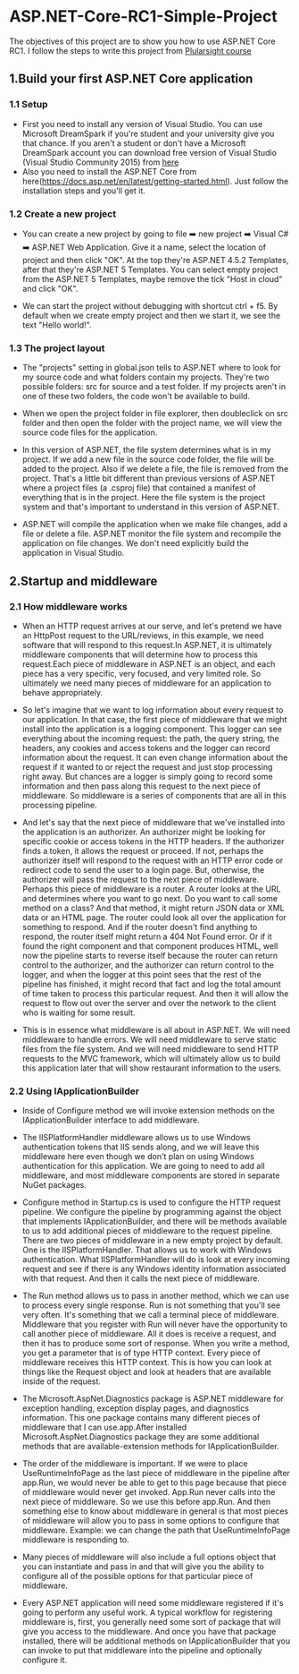 # ASP.NET-Core-RC1-Simple-Project
The objectives of this project are to show you how to use ASP.NET Core RC1.
I follow the steps to write this project from [Plularsight course](https://www.pluralsight.com/courses/aspdotnet-core-1-0-fundamentals)

## 1.Build your first ASP.NET Core application
### 1.1 Setup
* First you need to install any version of Visual Studio. You can use Microsoft DreamSpark if you're student and your university give you that chance. If you aren't a student or don't have a Microsoft DreamSpark account you can download free version of Visual Studio (Visual Studio Community 2015) from [here](https://www.visualstudio.com/en-us/products/visual-studio-community-vs.aspx)
* Also you need to install the ASP.NET Core from here(https://docs.asp.net/en/latest/getting-started.html). Just follow the installation steps and you'll get it.

### 1.2 Create a new project
* You can create a new project by going to file :arrow_right: new project :arrow_right: Visual C# :arrow_right: ASP.NET Web Application. Give it a name, select the location of project and then click "OK". At the top they're ASP.NET 4.5.2 Templates, after that they're ASP.NET 5 Templates. You can select empty project from the ASP.NET 5 Templates, maybe remove the tick "Host in cloud" and
click "OK".

* We can start the project without debugging with shortcut ctrl + f5. By default when we create empty project and then we start it, we see the text "Hello world!".

### 1.3 The project layout
* The "projects" setting in global.json tells to ASP.NET where to look for my source code and what folders contain my projects. They're two possible folders: src for source and a test folder. If my projects aren't in one of these two folders, the code won't be available to build.

* When we open the project folder in file explorer, then doubleclick on src folder and then open the folder with the project name, we will view the source code files for the application.

* In this version of ASP.NET, the file system determines what is in my project. If we add a new file in the source code folder, the file will be added to the project. Also if we delete a file, the file is removed from the project.
That's a little bit different than previous versions of ASP.NET where a project files (a .csproj file) that contained a manifest of everything that is in the project. Here the file system is the project system and that's important to understand in this version of ASP.NET.

* ASP.NET will compile the application when we make file changes, add a file or delete a file. ASP.NET monitor the file system and recompile the application on file changes. We don't need explicitly build the application in Visual Studio.

## 2.Startup and middleware
### 2.1 How middleware works
* When an HTTP request arrives at our serve, and let's pretend we have an HttpPost request to the URL/reviews, in this example, we need software that will respond to this request.In ASP.NET, it is ultimately middleware components that will determine how to process this request.Each piece of middleware in ASP.NET is an object, and each piece has a very specific, very focused, and very limited role. So ultimately we need many pieces of middleware for an application to behave appropriately.

* So let's imagine that we want to log information about every request to our application.
In that case, the first piece of middleware that we might install into the application is a logging component. This logger can see everything about the incoming request: the path, the query string, the headers, any cookies and access tokens and the logger can record information about the request. It can even change information about the request if it wanted to or reject the request and just stop processing right away. But chances are a logger is simply going to record some information and then pass along this request to the next piece of middleware. So middleware is a series of components that are all in this processing pipeline. 

* And let's say that the next piece of middleware that we've installed into the application is an authorizer. An authorizer might be looking for specific cookie or access tokens in the HTTP headers. If the authorizer finds a token, it allows the request or proceed. If not, perhaps the authorizer itself will respond to the request with an HTTP error code or redirect code to send the user to a login page. But, otherwise, the authorizer will pass the request to the next piece of middleware. Perhaps this piece of middleware is a router. A router looks at the URL and determines where you want to go next. Do you want to call some method on a class? And that method, it might return JSON data or XML data or an HTML page. The router could look all over the application for something to respond. And if the router doesn't find anything to respond, the router itself might return a 404 Not Found error. Or if it found the right component and that component produces HTML, well now the pipeline starts to reverse itself because the router can return control to the authorizer, and the authorizer can return control to the logger, and when the logger at this point sees that the rest of the pipeline has finished, it might record that fact and log the total amount of time taken to process this particular request. And then it will allow the request to flow out over the server and over the network to the client who is waiting for some result. 

* This is in essence what middleware is all about in ASP.NET. We will need middleware to handle errors. We will need middleware to serve static files from the file system. And we will need middleware to send HTTP requests to the MVC framework, which will ultimately allow us to build this application later that will show restaurant information to the users.

### 2.2 Using IApplicationBuilder
* Inside of Configure method we will invoke extension methods on the IApplicationBuilder interface to add middleware.

* The IISPlatformHandler middleware allows us to use Windows authentication tokens that IIS sends along, and we will leave this middleware here even though we don't plan on using Windows authentication for this application. We are going to need to add all middleware, and most middleware components are stored in separate NuGet packages. 

* Configure method in Startup.cs is used to configure the HTTP request pipeline. We configure the pipeline by programming against the object that implements IApplicationBuilder, and there will be methods available to us to add additional pieces of middleware to the request pipeline. There are two pieces of middleware in a new empty project by default. One is the IISPlatformHandler. That allows us to work with Windows authentication. What IISPlatformHandler will do is look at every incoming request and see if there is any Windows identity information associated with that request. And then it calls the next piece of middleware. 

* The Run method allows us to pass in another method, which we can use to process every single response. Run is not something that you'll see very often. It's something that we call a terminal piece of middleware. Middleware that you register with Run will never have the opportunity to call another piece of middleware. All it does is receive a request, and then it has to produce some sort of response. When you write a method, you get a parameter that is of type HTTP context. Every piece of middleware receives this HTTP context. This is how you can look at things like the Request object and look at headers that are available inside of the request.

* The Microsoft.AspNet.Diagnostics package is ASP.NET middleware for exception handling, exception display pages, and diagnostics information. This one package contains many different pieces of middleware that I can use.app.After installed Microsoft.AspNet.Diagnostics package they are some additional methods that are available-extension methods for IApplicationBuilder.

* The order of the middleware is important. If we were to place UseRuntimeInfoPage as the last piece of middleware in the pipeline after app.Run, we would never be able to get to this page because that piece of middleware would never get invoked. App.Run never calls into the next piece of middleware. So we use this before app.Run. And then something else to know about middleware in general is that most pieces of middleware will allow you to pass in some options to configure that middleware. Example: we can change the path that UseRuntimeInfoPage middleware is responding to.

* Many pieces of middleware will also include a full options object that you can instantiate and pass in and that will give you the ability to configure all of the possible options for that particular piece of middleware.

* Every ASP.NET application will need some middleware registered if it's going to perform any useful work. A typical workflow for registering middleware is, first, you generally need some sort of package that will give you access to the middleware. And once you have that package installed, there will be additional methods on IApplicationBuilder that you can invoke to put that middleware into the pipeline and optionally configure it.
